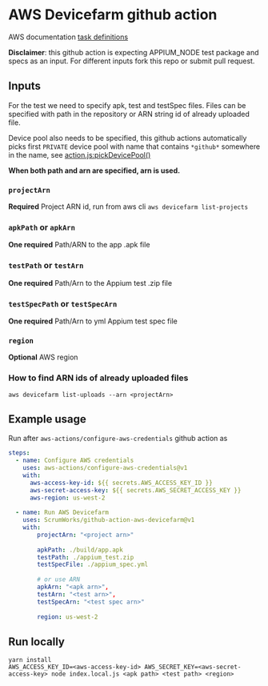 # AWS Devicefarm github action

AWS documentation [task definitions](https://docs.aws.amazon.com/AWSJavaScriptSDK/latest/AWS/DeviceFarm.html)

**Disclaimer**: this github action is expecting APPIUM_NODE test package and specs as an input. For different inputs fork this repo or submit pull request.

## Inputs

For the test we need to specify apk, test and testSpec files. Files can be specified with path in the repository or ARN string id of already uploaded file.

Device pool also needs to be specified, this github actions automatically picks first `PRIVATE` device pool with name that contains `*github*` somewhere in the name, see [action.js:pickDevicePool()](action.js)


**When both path and arn are specified, arn is used.**


### `projectArn`
**Required** Project ARN id, run from aws cli `aws devicefarm list-projects`

### `apkPath` or `apkArn`
**One required** Path/ARN to the app .apk file

### `testPath` or `testArn`
**One required** Path/Arn to the Appium test .zip file 

### `testSpecPath` or `testSpecArn`
**One required** Path/Arn to yml Appium test spec file

### `region` 
**Optional** AWS region

### How to find ARN ids of already uploaded files
```
aws devicefarm list-uploads --arn <projectArn>
```

## Example usage
Run after `aws-actions/configure-aws-credentials` github action as
```yaml
steps:
  - name: Configure AWS credentials
    uses: aws-actions/configure-aws-credentials@v1
    with:
      aws-access-key-id: ${{ secrets.AWS_ACCESS_KEY_ID }}
      aws-secret-access-key: ${{ secrets.AWS_SECRET_ACCESS_KEY }}
      aws-region: us-west-2
      
  - name: Run AWS Devicefarm   
    uses: ScrumWorks/github-action-aws-devicefarm@v1
    with:
        projectArn: "<project arn>"
        
        apkPath: ./build/app.apk
        testPath: ./appium_test.zip
        testSpecFile: ./appium_spec.yml
        
        # or use ARN
        apkArn: "<apk arn>",
        testArn: "<test arn>",
        testSpecArn: "<test spec arn>"
        
        region: us-west-2
```

## Run locally
```
yarn install
AWS_ACCESS_KEY_ID=<aws-access-key-id> AWS_SECRET_KEY=<aws-secret-access-key> node index.local.js <apk path> <test path> <region>
```